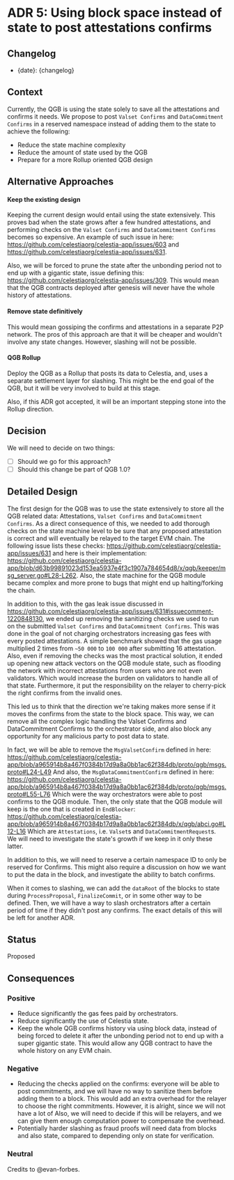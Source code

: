 # ADR 5: Using block space instead of state to post attestations confirms

## Changelog

- {date}: {changelog}

## Context

Currently, the QGB is using the state solely to save all the attestations and confirms it needs.
We propose to post `Valset Confirms` and `DataCommitment Confirms` in a reserved namespace instead of adding them to the state to achieve the following:
- Reduce the state machine complexity
- Reduce the amount of state used by the QGB
- Prepare for a more Rollup oriented QGB design

## Alternative Approaches

#### Keep the existing design

Keeping the current design would entail using the state extensively.
This proves bad when the state grows after a few hundred attestations, and performing checks on the `Valset Confirms` and `DataCommitment Confirms` becomes so expensive.
An example of such issue in here: https://github.com/celestiaorg/celestia-app/issues/603 and https://github.com/celestiaorg/celestia-app/issues/631.

Also, we will be forced to prune the state after the unbonding period not to end up with a gigantic state, issue defining this: https://github.com/celestiaorg/celestia-app/issues/309.
This would mean that the QGB contracts deployed after genesis will never have the whole history of attestations.

#### Remove state definitively

This would mean gossiping the confirms and attestations in a separate P2P network.
The pros of this approach are that it will be cheaper and wouldn't involve any state changes.
However, slashing will not be possible.

#### QGB Rollup

Deploy the QGB as a Rollup that posts its data to Celestia, and, uses a separate settlement layer for slashing.
This might be the end goal of the QGB, but it will be very involved to build at this stage.

Also, if this ADR got accepted, it will be an important stepping stone into the Rollup direction.

## Decision

We will need to decide on two things:

- [ ] Should we go for this approach?
- [ ] Should this change be part of QGB 1.0?

## Detailed Design

The first design for the QGB was to use the state extensively to store all the QGB related data: Attestations, `Valset Confirms` and `DataCommitment Confirms`.
As a direct consequence of this, we needed to add thorough checks on the state machine level to be sure that any proposed attestation is correct and will eventually be relayed to the target EVM chain.
The following issue lists these checks: https://github.com/celestiaorg/celestia-app/issues/631 and here is their implementation: https://github.com/celestiaorg/celestia-app/blob/d63b99891023d153ea5937e4f3c1907a784654d8/x/qgb/keeper/msg_server.go#L28-L262.
Also, the state machine for the QGB module became complex and more prone to bugs that might end up halting/forking the chain.

In addition to this, with the gas leak issue discussed in https://github.com/celestiaorg/celestia-app/issues/631#issuecomment-1220848130, we ended up removing the sanitizing checks we used to run on the submitted `Valset Confirms` and `DataCommitment Confirms`.
This was done in the goal of not charging orchestrators increasing gas fees with every posted attestations.
A simple benchmark showed that the gas usage multiplied 2 times from `~50 000` to `100 000` after submitting 16 attestation.
Also, even if removing the checks was the most practical solution, it ended up opening new attack vectors on the QGB module state, such as flooding the network with incorrect attestations from users who are not even validators.
Which would increase the burden on validators to handle all of that state.
Furthermore, it put the responsibility on the relayer to cherry-pick the right confirms from the invalid ones.

This led us to think that the direction we're taking makes more sense if it moves the confirms from the state to the block space.
This way, we can remove all the complex logic handling the Valset Confirms and DataCommitment Confirms to the orchestrator side, and also block any opportunity for any malicious party to post data to state.

In fact, we will be able to remove the `MsgValsetConfirm` defined in here:
https://github.com/celestiaorg/celestia-app/blob/a965914b8a467f0384b17d9a8a0bb1ac62f384db/proto/qgb/msgs.proto#L24-L49
And also, the `MsgDataCommitmentConfirm` defined in here:
https://github.com/celestiaorg/celestia-app/blob/a965914b8a467f0384b17d9a8a0bb1ac62f384db/proto/qgb/msgs.proto#L55-L76
Which were the way orchestrators were able to post confirms to the QGB module.
Then, the only state that the QGB module will keep is the one that is created in `EndBlocker`:
https://github.com/celestiaorg/celestia-app/blob/a965914b8a467f0384b17d9a8a0bb1ac62f384db/x/qgb/abci.go#L12-L16
Which are `Attestations`, i.e. `Valset`s and `DataCommitmentRequest`s.
We will need to investigate the state's growth if we keep in it only these latter.

In addition to this, we will need to reserve a certain namespace ID to only be reserved for Confirms.
This might also require a discussion on how we want to put the data in the block, and investigate the ability to batch confirms.

When it comes to slashing, we can add the `dataRoot` of the blocks to state during `ProcessProposal`,  `FinalizeCommit`, or in some other way to be defined. Then, we will have a way to slash orchestrators after a certain period of time if they didn't post any confirms. The exact details of this will be left for another ADR.

## Status

Proposed

## Consequences

### Positive

- Reduce significantly the gas fees paid by orchestrators.
- Reduce significantly the use of Celestia state.
- Keep the whole QGB confirms history via using block data, instead of being forced to delete it after the unbonding period not to end up with a super gigantic state. This would allow any QGB contract to have the whole history on any EVM chain.


### Negative

- Reducing the checks applied on the confirms: everyone will be able to post commitments, and we will have no way to sanitize them before adding them to a block. This would add an extra overhead for the relayer to choose the right commitments. However, it is alright, since we will not have a lot of Also, we will need to decide if this will be relayers, and we can give them enough computation power to compensate the overhead.
- Potentially harder slashing as fraud proofs will need data from blocks and also state, compared to depending only on state for verification.

### Neutral

Credits to @evan-forbes.
